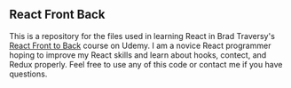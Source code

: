 ## React Front Back

This is a repository for the files used in learning React in Brad Traversy's [React Front to Back](https://www.udemy.com/modern-react-front-to-back/) course on Udemy. I am a novice React programmer hoping to improve my React skills and learn about hooks, contect, and Redux properly. Feel free to use any of this code or contact me if you have questions.
